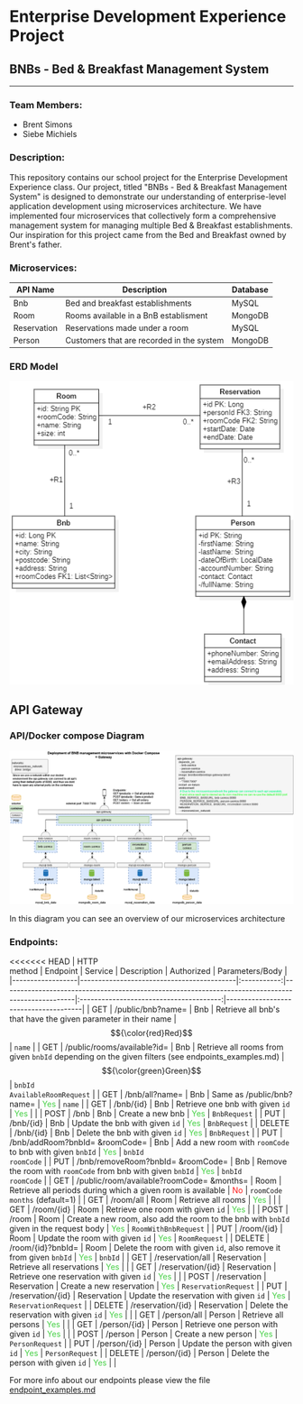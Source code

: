# Enterprise Development Experience Project

## BNBs - Bed & Breakfast Management System

---

### Team Members:

- Brent Simons
- Siebe Michiels

### Description:

This repository contains our school project for the Enterprise Development Experience class. Our project, titled "BNBs - Bed & Breakfast Management System" is designed to demonstrate our understanding of enterprise-level application development using microservices architecture. We have implemented four microservices that collectively form a comprehensive management system for managing multiple Bed & Breakfast establishments. Our inspiration for this project came from the Bed and Breakfast owned by Brent's father.

### Microservices:

| API Name    | Description                               | Database |
|-------------|-------------------------------------------|----------|
| Bnb         | Bed and breakfast establishments          | MySQL    |
| Room        | Rooms available in a BnB establisment     | MongoDB  |
| Reservation | Reservations made under a room            | MySQL    |
| Person      | Customers that are recorded in the system | MongoDB  |

### ERD Model

![Our Entity Relationship Diagram](./erd.png)

## API Gateway

### API/Docker compose Diagram

![draw.io diagram of our Microservices Architecture](./APIDiagram.drawio.png)

In this diagram you can see an overview of our microservices architecture

### Endpoints:

<<<<<<< HEAD
| HTTP <br> method | Endpoint                                  |   Service   | Description                                                                                      |               Authorized                | Parameters/Body                      |
|------------------|-------------------------------------------|:-----------:|--------------------------------------------------------------------------------------------------|:---------------------------------------:|--------------------------------------|
| GET              | /public/bnb?name=                         |     Bnb     | Retrieve all bnb's that have the given parameter in their name                                   | $${\color{red}Red}$$  | `name`                               |
| GET              | /public/rooms/available?id=               |     Bnb     | Retrieve all rooms from given `bnbId` depending on the given filters (see endpoints_examples.md) | $${\color{green}Green}$$  | `bnbId` <br> `AvailableRoomRequest`  |
| GET              | /bnb/all?name=                            |     Bnb     | Same as /public/bnb?name=                                                                        | <span style="color: #47d147">Yes</span> | `name`                               |
| GET              | /bnb/{id}                                 |     Bnb     | Retrieve one  bnb with given `id`                                                                | <span style="color: #47d147">Yes</span> |                                      |
| POST             | /bnb                                      |     Bnb     | Create a new bnb                                                                                 | <span style="color: #47d147">Yes</span> | `BnbRequest`                         |
| PUT              | /bnb/{id}                                 |     Bnb     | Update the bnb with given `id`                                                                   | <span style="color: #47d147">Yes</span> | `BnbRequest`                         |
| DELETE           | /bnb/{id}                                 |     Bnb     | Delete the bnb with given `id`                                                                   | <span style="color: #47d147">Yes</span> | `BnbRequest`                         |
| PUT              | /bnb/addRoom?bnbId= &roomCode=            |     Bnb     | Add a new room with `roomCode` to bnb with given `bnbId`                                         | <span style="color: #47d147">Yes</span> | `bnbId` <br> `roomCode`              |
| PUT              | /bnb/removeRoom?bnbId= &roomCode=         |     Bnb     | Remove the room with `roomCode` from bnb with given `bnbId`                                      | <span style="color: #47d147">Yes</span> | `bnbId` <br> `roomCode`              |
| GET              | /public/room/available?roomCode= &months= |    Room     | Retrieve all periods during which a given room is available                                      | <span style="color: #ff1a1a">No</span>  | `roomCode` <br> `months` (default=1) |
| GET              | /room/all                                 |    Room     | Retrieve all rooms                                                                               | <span style="color: #47d147">Yes</span> |                                      |
| GET              | /room/{id}                                |    Room     | Retrieve one room with given `id`                                                                | <span style="color: #47d147">Yes</span> |                                      |
| POST             | /room                                     |    Room     | Create a new room, also add the room to the bnb with `bnbId` given in the request body           | <span style="color: #47d147">Yes</span> | `RoomWithBnbRequest`                 |
| PUT              | /room/{id}                                |    Room     | Update the room with given `id`                                                                  | <span style="color: #47d147">Yes</span> | `RoomRequest`                        |
| DELETE           | /room/{id}?bnbId=                         |    Room     | Delete the room with given `id`, also remove it from given `bnbId`                               | <span style="color: #47d147">Yes</span> | `bnbId`                              |
| GET              | /reservation/all                          | Reservation | Retrieve all reservations                                                                        | <span style="color: #47d147">Yes</span> |                                      |
| GET              | /reservation/{id}                         | Reservation | Retrieve one reservation with given `id`                                                         | <span style="color: #47d147">Yes</span> |                                      |
| POST             | /reservation                              | Reservation | Create a new reservation                                                                         | <span style="color: #47d147">Yes</span> | `ReservationRequest`                 |
| PUT              | /reservation/{id}                         | Reservation | Update the reservation with given `id`                                                           | <span style="color: #47d147">Yes</span> | `ReservationRequest`                 |
| DELETE           | /reservation/{id}                         | Reservation | Delete the reservation with given `id`                                                           | <span style="color: #47d147">Yes</span> |                                      |
| GET              | /person/all                               |   Person    | Retrieve all persons                                                                             | <span style="color: #47d147">Yes</span> |                                      |
| GET              | /person/{id}                              |   Person    | Retrieve one person with given `id`                                                              | <span style="color: #47d147">Yes</span> |                                      |
| POST             | /person                                   |   Person    | Create a new person                                                                              | <span style="color: #47d147">Yes</span> | `PersonRequest`                      |
| PUT              | /person/{id}                              |   Person    | Update the person with given `id`                                                                | <span style="color: #47d147">Yes</span> | `PersonRequest`                      |
| DELETE           | /person/{id}                              |   Person    | Delete the person with given `id`                                                                | <span style="color: #47d147">Yes</span> |                                      |


For more info about our endpoints please view the file [endpoint_examples.md](endpoint_examples.md)


